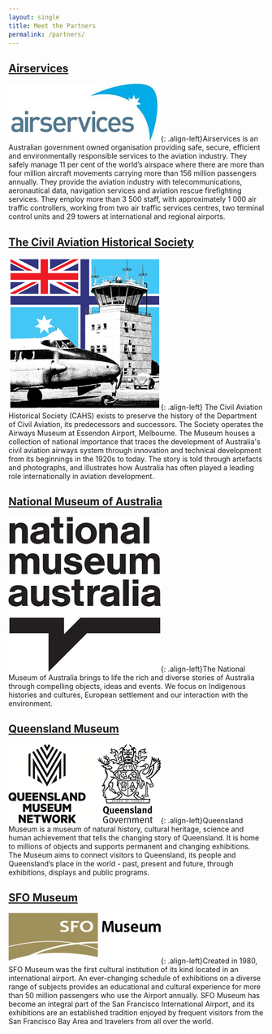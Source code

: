 ```yaml
---
layout: single
title: Meet the Partners
permalink: /partners/
---
```


## [Airservices](http://www.airservicesaustralia.com/)
![Airservices logo](/assets/images/airservices-logo.png){: .align-left}Airservices is an Australian government owned organisation providing safe, secure, efficient and environmentally responsible services to the aviation industry. They safely manage 11 per cent of the world’s airspace where there are more than four million aircraft movements carrying more than 156 million passengers annually. They provide the aviation industry with telecommunications, aeronautical data, navigation services and aviation rescue firefighting services. They employ more than 3 500 staff, with approximately 1 000 air traffic controllers, working from two air traffic services centres, two terminal control units and 29 towers at international and regional airports.

## [The Civil Aviation Historical Society](http://www.airwaysmuseum.com/)
![CAHS logo](/assets/images/CAHS-logo.png){: .align-left}
The Civil Aviation Historical Society (CAHS) exists to preserve the history of the Department of Civil Aviation, its predecessors and successors. The Society operates the Airways Museum at Essendon Airport, Melbourne. The Museum houses a collection of national importance that traces the development of Australia's civil aviation airways system through innovation and technical development from its beginnings in the 1920s to today. The story is told through artefacts and photographs, and illustrates how Australia has often played a leading role internationally in aviation development.

## [National Museum of Australia](http://www.nma.gov.au/homepage)
![NMA logo](/assets/images/NMA-logo.png){: .align-left}The National Museum of Australia brings to life the rich and diverse stories of Australia through compelling objects, ideas and events. We focus on Indigenous histories and cultures, European settlement and our interaction with the environment.

## [Queensland Museum](http://www.qm.qld.gov.au/)
![Queensland Museum logo](/assets/images/queensland-museum-logo.png){: .align-left}Queensland Museum is a museum of natural history, cultural heritage, science and human achievement that tells the changing story of Queensland. It is home to millions of objects and supports permanent and changing exhibitions. The Museum aims to connect visitors to Queensland, its people and Queensland’s place in the world - past, present and future, through exhibitions, displays and public programs.

## [SFO Museum](https://www.flysfo.com/museum/about)
![SFO Museum](/assets/images/sfo-museum-logo.png){: .align-left}Created in 1980, SFO Museum was the first cultural institution of its kind located in an international airport. An ever-changing schedule of exhibitions on a diverse range of subjects provides an educational and cultural experience for more than 50 million passengers who use the Airport annually. SFO Museum has become an integral part of the San Francisco International Airport, and its exhibitions are an established tradition enjoyed by frequent visitors from the San Francisco Bay Area and travelers from all over the world.
